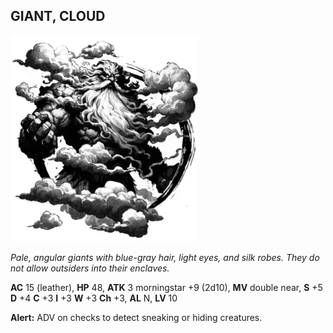 ## GIANT, CLOUD

![](images/giant-cloud.webp)

_Pale, angular giants with blue-gray hair, light eyes, and silk robes. They do not allow outsiders into their enclaves._

**AC** 15 (leather), **HP** 48, **ATK** 3 morningstar +9 (2d10), **MV** double near, **S** +5 **D** +4 **C** +3 **I** +3 **W** +3 **Ch** +3, **AL** N, **LV** 10

**Alert:** ADV on checks to detect sneaking or hiding creatures.

